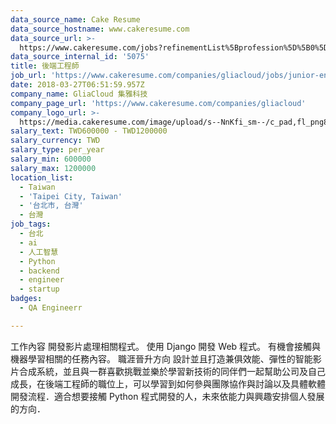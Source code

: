 ```yaml
---
data_source_name: Cake Resume
data_source_hostname: www.cakeresume.com
data_source_url: >-
  https://www.cakeresume.com/jobs?refinementList%5Bprofession%5D%5B0%5D=engineering_qa-engineer&refinementList%5Bsalary_currency%5D=TWD&range%5Bsalary_range%5D%5Bmin%5D=800096
data_source_internal_id: '5075'
title: 後端工程師
job_url: 'https://www.cakeresume.com/companies/gliacloud/jobs/junior-engineer'
date: 2018-03-27T06:51:59.957Z
company_name: GliaCloud 集雅科技
company_page_url: 'https://www.cakeresume.com/companies/gliacloud'
company_logo_url: >-
  https://media.cakeresume.com/image/upload/s--NnKfi_sm--/c_pad,fl_png8,h_200,w_200/v1565941306/toliwpxmw5sg8nrwuujs.png
salary_text: TWD600000 - TWD1200000
salary_currency: TWD
salary_type: per_year
salary_min: 600000
salary_max: 1200000
location_list:
  - Taiwan
  - 'Taipei City, Taiwan'
  - '台北市, 台灣'
  - 台灣
job_tags:
  - 台北
  - ai
  - 人工智慧
  - Python
  - backend
  - engineer
  - startup
badges:
  - QA Engineerr

---
```


工作內容 開發影片處理相關程式。 使用 Django 開發 Web 程式。 有機會接觸與機器學習相關的任務內容。 職涯晉升方向 設計並且打造兼俱效能、彈性的智能影片合成系統，並且與一群喜歡挑戰並樂於學習新技術的同伴們一起幫助公司及自己成長，在後端工程師的職位上，可以學習到如何參與團隊協作與討論以及具體軟體開發流程．適合想要接觸 Python 程式開發的人，未來依能力與興趣安排個人發展的方向．